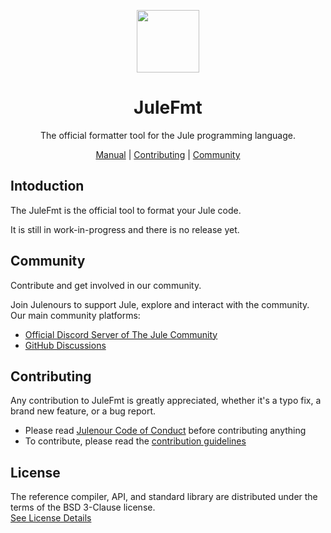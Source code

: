 <div align="center">
<p>
    <img width="100" src="https://raw.githubusercontent.com/julelang/resources/master/jule_icon.svg?sanitize=true">
</p>
<h1>JuleFmt</h1>

The official formatter tool for the Jule programming language.

[Manual](https://manual.jule.dev/tools/julefmt) |
[Contributing](./CONTRIBUTING.md) |
[Community](https://jule.dev/community)

</strong>

</div>

## Intoduction

The JuleFmt is the official tool to format your Jule code.

It is still in work-in-progress and there is no release yet.


## Community

Contribute and get involved in our community.

Join Julenours to support Jule, explore and interact with the community.\
Our main community platforms:

- [Official Discord Server of The Jule Community](https://discord.gg/XNSUUDuGGQ)
- [GitHub Discussions](https://github.com/jule-lang/jule/discussions)

## Contributing

Any contribution to JuleFmt is greatly appreciated, whether it's a typo fix, a brand new feature, or a bug report.

- Please read [Julenour Code of Conduct](https://jule.dev/code-of-conduct) before contributing anything
- To contribute, please read the [contribution guidelines](./CONTRIBUTING.md)

## License

The reference compiler, API, and standard library are distributed under the terms of the BSD 3-Clause license. <br>
[See License Details](./LICENSE)

